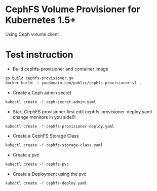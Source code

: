 # CephFS Volume Provisioner for Kubernetes 1.5+

Using Ceph volume client

# Test instruction

* Build cephfs-provisioner and container image

```bash
go build cephfs-provisioner.go
docker build -t youdomain.com/public/cephfs-provisioner:v1 .
```

* Create a Ceph admin secret

```bash
kubectl create -f ceph-secret-admin.yaml
```

* Start CephFS provisioner
first edit cephfs-provisioner-deploy.yaml change monitors in you side!!!

```bash
kubectl create -f cephfs-provisioner-deploy.yaml
```

* Create a CephFS Storage Class

```bash
kubectl create -f cephfs-storage-class.yaml
```

* Create a pvc

```bash
kubectl create -f cephfs-pvc
```

* Create a Deployment using the pvc

```bash
kubectl create -f cephfs-deploy.yaml
```